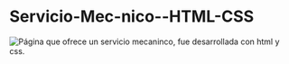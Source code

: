# Servicio-Mec-nico--HTML-CSS
![Página que ofrece un servicio mecaninco, fue desarrollada con html y css.](https://github.com/yanarios/Servicio-Mec-nico--HTML-CSS/blob/main/vista-pagina.png)

